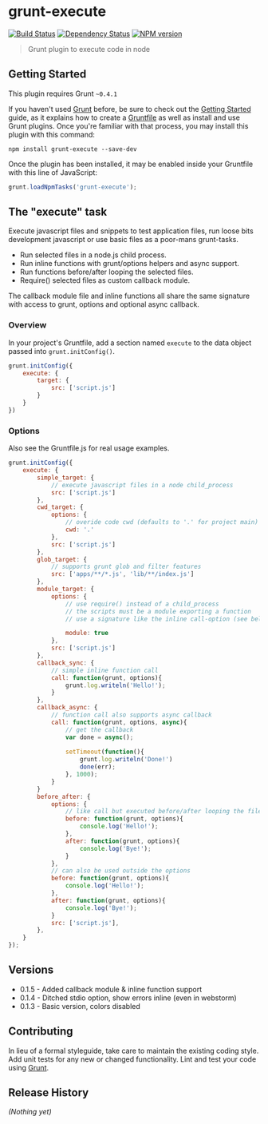 # grunt-execute 

[![Build Status](https://secure.travis-ci.org/Bartvds/grunt-execute.png?branch=master)](http://travis-ci.org/Bartvds/grunt-execute) [![Dependency Status](https://gemnasium.com/Bartvds/grunt-execute.png)](https://gemnasium.com/Bartvds/grunt-execute) [![NPM version](https://badge.fury.io/js/grunt-execute.png)](http://badge.fury.io/js/grunt-execute)

> Grunt plugin to execute code in node

## Getting Started
This plugin requires Grunt `~0.4.1`

If you haven't used [Grunt](http://gruntjs.com/) before, be sure to check out the [Getting Started](http://gruntjs.com/getting-started) guide, as it explains how to create a [Gruntfile](http://gruntjs.com/sample-gruntfile) as well as install and use Grunt plugins. Once you're familiar with that process, you may install this plugin with this command:

```shell
npm install grunt-execute --save-dev
```

Once the plugin has been installed, it may be enabled inside your Gruntfile with this line of JavaScript:

```js
grunt.loadNpmTasks('grunt-execute');
```

## The "execute" task

Execute javascript files and snippets to test application files, run loose bits development javascript or use basic files as a poor-mans grunt-tasks.

* Run selected files in a node.js child process.
* Run inline functions with grunt/options helpers and async support.
* Run functions before/after looping the selected files.
* Require() selected files as custom callback module.

The callback module file and inline functions all share the same signature with access to grunt, options and optional async callback.

### Overview

In your project's Gruntfile, add a section named `execute` to the data object passed into `grunt.initConfig()`.

```js
grunt.initConfig({
	execute: {
		target: {
			src: ['script.js']
		}
	}
})
```

### Options

Also see the Gruntfile.js for real usage examples.

```js
grunt.initConfig({
	execute: {
		simple_target: {
			// execute javascript files in a node child_process
			src: ['script.js']
		},
		cwd_target: {
			options: {
				// overide code cwd (defaults to '.' for project main)
				cwd: '.'
			},
			src: ['script.js']
		},
		glob_target: {
			// supports grunt glob and filter features
			src: ['apps/**/*.js', 'lib/**/index.js']
		},
		module_target: {
			options: {
				// use require() instead of a child_process
				// the scripts must be a module exporting a function
				// use a signature like the inline call-option (see below)

				module: true
			},
			src: ['script.js']
		},
		callback_sync: {
			// simple inline function call
			call: function(grunt, options){
				grunt.log.writeln('Hello!');
			}
		},
		callback_async: {
			// function call also supports async callback
			call: function(grunt, options, async){
				// get the callback
				var done = async();
				
				setTimeout(function(){
					grunt.log.writeln('Done!')
					done(err);
				}, 1000);
			}
		}
		before_after: {
			options: {
				// like call but executed before/after looping the files
				before: function(grunt, options){
					console.log('Hello!');
				},
				after: function(grunt, options){
					console.log('Bye!');
				}
			},
			// can also be used outside the options
			before: function(grunt, options){
				console.log('Hello!');
			},
			after: function(grunt, options){
				console.log('Bye!');
			}
			src: ['script.js'],
		},
	}
});
```


## Versions

* 0.1.5 - Added callback module & inline function support
* 0.1.4 - Ditched stdio option, show errors inline (even in webstorm)
* 0.1.3 - Basic version, colors disabled

## Contributing
In lieu of a formal styleguide, take care to maintain the existing coding style. Add unit tests for any new or changed functionality. Lint and test your code using [Grunt](http://gruntjs.com/).

## Release History
_(Nothing yet)_
